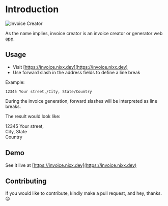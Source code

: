 # Introduction

![Invoice Creator](ui/public/logo.png 'Invoice Creator')

As the name implies, invoice creator is an invoice creator or generator web app.

## Usage

- Visit [https://invoice.nixx.dev](https://invoice.nixx.dev)
- Use forward slash in the address fields to define a line break

Example:

`12345 Your street,/City, State/Country`

During the invoice generation, forward slashes will be interpreted as line breaks.

The result would look like:

<address style="font-style:normal;">
12345 Your street,<br />
City, State<br />
Country
</address>

## Demo

See it live at [https://invoice.nixx.dev](https://invoice.nixx.dev)

## Contributing

If you would like to contribute, kindly make a pull request, and hey, thanks.😊
